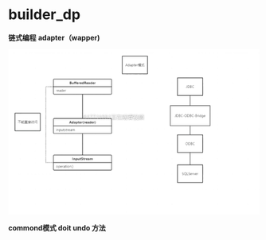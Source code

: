 # builder_dp
**链式编程**
**adapter（wapper)**

![](_v_images/20200928215005355_1706103413.png)


**commond模式   doit undo 方法**